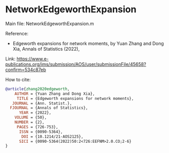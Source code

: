 # NetworkEdgeworthExpansion

Main file: NetworkEdgeworthExpansion.m

Reference:
* Edgeworth expansions for network moments,  by Yuan Zhang and Dong Xia,  Annals of Statistics (2022),

Link:  https://www.e-publications.org/ims/submission/AOS/user/submissionFile/45658?confirm=534c87eb

How to cite:
```bibtex
@article{zhang2020edgeworth,
    AUTHOR = {Yuan Zhang and Dong Xia},
     TITLE = {Edgeworth expansions for network moments},
   JOURNAL = {Ann. Statist.},
  FJOURNAL = {Annals of Statistics},
      YEAR = {2022},
    VOLUME = {50},
    NUMBER = {2},
     PAGES = {726-753},
      ISSN = {0090-5364},
       DOI = {10.1214/21-AOS2125},
      SICI = {0090-5364(2022)50:2<726:EEFNM>2.0.CO;2-6}
}


```
